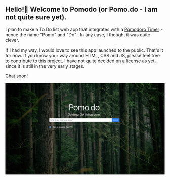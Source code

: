 ## Hello!👋 Welcome to Pomodo (or Pomo.do - I am not quite sure yet).

I plan to make a To Do list web app that integrates with a [Pomodoro Timer](https://francescocirillo.com/pages/pomodoro-technique) - hence the name "Pomo" and "Do" . In any case, I thought it was quite clever.

If I had my way, I would love to see this app launched to the public. That's it for now. If you know your way around HTML, CSS and JS, please feel free to contribute to this project. I have not quite decided on a license as yet, since it is still in the very early stages.

Chat soon!

![Screenshot](screenshot.png)


